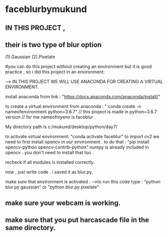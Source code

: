 # faceblurbymukund
## IN THIS PROJECT , 
## their is two type of blur option 
(1).Gaussian 
(2).Pixelate

#you can do this project without creating an environment but it is good practice , so i did this project in an environment: 

--> IN THIS PROJECT WE WILL USE ANACONDA FOR CREATING A VIRTUAL ENVIRONMENT.

install anaconda from link : "https://docs.anaconda.com/anaconda/install/" 

to create a virtual environment from anaconda :
" conda create -n nameofenvironment python=3.6.7"  // this project is made in python=3.6.7 version 
                                                   // for me nameofmyenv is faceblur 
 
 My directory path is c:/mukund/desktop/python/day7/ 
 
 to activate virtual environment: 
 "conda activate faceblur" 
 to import cv2 we need to first install opencv in our environment . to do that : 
 "pip install opencv-python opencv-contrib-python"
 numpy is already included in opencv . you don't need to install that too .
 
 recheck if all modules is installed correctly. 
 
 now ,
        just write code . i saved it as blur.py.
        
 make sure that environment is activated . 
 -->to run this code type :  "python blur.py gaussian" or "python blur.py pixelate"
 ## make sure your webcam is working.
 ## make sure that you put harcascade file in the same directory. 
 

